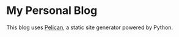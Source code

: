 # My Personal Blog


This blog uses [Pelican](http://blog.getpelican.com/), a static site generator powered by Python.
